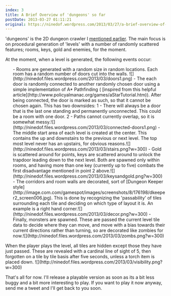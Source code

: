 ```yaml
---
index: 3
title: A Brief Overview of 'dungeons' so far
postDate: 2013-03-27 01:11:21
original: https://ninedof.wordpress.com/2013/03/27/a-brief-overview-of-dungeons-so-far/
---
```


'dungeons' is the 2D dungeon crawler I [mentioned earlier](http://ninedof.wordpress.com/2013/03/24/current-projects/). The main focus is on procedural generation of 'levels' with a number of randomly scattered features; rooms, keys, gold and enemies, for the moment.

At the moment, when a level is generated, the following events occur:
<ol>
	- <span style="line-height:12px;">Rooms are generated with a random size in random locations. Each room has a random number of doors cut into the walls. ![](http://ninedof.files.wordpress.com/2013/03/doors1.png)</span>
	- The each door is randomly connected to another randomly chosen door using a simple implementation of A* Pathfinding ( [inspired from this helpful article](http://www.policyalmanac.org/games/aStarTutorial.htm)). After being connected, the door is marked as such, so that it cannot be chosen again. This has two downsides: 1 - There will always be a door that is the last one standing and permanently unconnected. This could be a room with one door. 2 - Paths cannot currently overlap, so it is somewhat messy.![](http://ninedof.files.wordpress.com/2013/03/connected-doors1.png)
	- The middle start area of each level is created at the center. This contains the up and downstairs to the previous or next level. The top most level never has an upstairs, for obvious reasons.![](http://ninedof.files.wordpress.com/2013/03/stairs.png?w=300)
	- Gold is scattered around for points, keys are scattered around to unlock the trapdoor leading down to the next level. Both are spawned only within rooms, and having more than one key (currently up to five) combats the first disadvantage mentioned in point 2 above.![](http://ninedof.files.wordpress.com/2013/03/keysandgold.png?w=300)
	- The corridors and room walls are decorated, sort of [Dungeon Keeper style](http://image.com.com/gamespot/images/screenshots/8/176198/dkeeper2_screen006.jpg). This is done by recognizing the 'passability' of tiles surrounding each tile and deciding on which type of layout it is. An example is a right hand corner.![](http://ninedof.files.wordpress.com/2013/03/decor.png?w=300)
	- Finally, monsters are spawned. These are passed the current level tile data to decide where they can move, and move with a bias towards their current directions rather than turning, so are decorated like zombies for now.![](http://ninedof.files.wordpress.com/2013/03/zombs.png?w=300)
</ol>
When the player plays the level, all tiles are hidden except those they have just passed. These are revealed with a cardinal line of sight of 5, then forgotten on a tile by tile basis after five seconds, unless a torch item is placed down. ![](http://ninedof.files.wordpress.com/2013/03/visibility.png?w=300)

That's all for now. I'll release a playable version as soon as its a bit less buggy and a bit more interesting to play. If you want to play it now anyway, send me a tweet and I'll get back to you soon.
